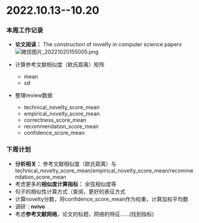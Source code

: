 # 2022.10.13--10.20

### 本周工作记录

* **论文阅读：** The construction of novelty in computer science papers 
![微信图片_20221020155005.png](https://s2.loli.net/2022/10/24/OnXFNvW6c45Q8GS.png)


* 计算参考文献相似度（欧氏距离）矩阵
    * mean
    * sd
* 整理review数据
    * technical_novelty_score_mean
    * empirical_novelty_score_mean
    * correctness_score_mean
    * recommendation_score_mean
    * confidence_score_mean  

### 下周计划

* **分析相关：** 参考文献相似度（欧氏距离）与technical_novelty_score_mean/empirical_novelty_score_mean/recommendation_score_mean
* 考虑更多的**相似度计算指标：** 余弦相似度等
* 句子的相似性计算方式（查阅，更好的表征方式
* 计算novelty分数，将confidence_score_mean作为权重，计算加权平均数
* 调研：**nvivo**
* 考虑**参考文献网络**，论文的标题，网络的特征......(找到指标)

